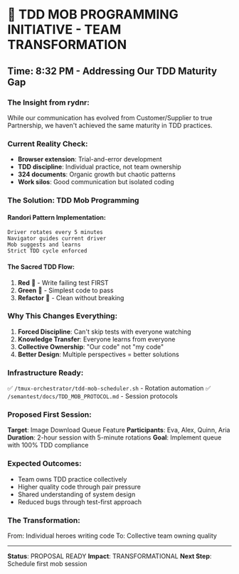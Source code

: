 # 🎯 TDD MOB PROGRAMMING INITIATIVE - TEAM TRANSFORMATION

## Time: 8:32 PM - Addressing Our TDD Maturity Gap

### The Insight from rydnr:
While our communication has evolved from Customer/Supplier to true Partnership, we haven't achieved the same maturity in TDD practices.

### Current Reality Check:
- **Browser extension**: Trial-and-error development
- **TDD discipline**: Individual practice, not team ownership
- **324 documents**: Organic growth but chaotic patterns
- **Work silos**: Good communication but isolated coding

### The Solution: TDD Mob Programming

#### Randori Pattern Implementation:
```
Driver rotates every 5 minutes
Navigator guides current driver
Mob suggests and learns
Strict TDD cycle enforced
```

#### The Sacred TDD Flow:
1. **Red** 🧪 - Write failing test FIRST
2. **Green** 🍬 - Simplest code to pass
3. **Refactor** 🚀 - Clean without breaking

### Why This Changes Everything:

1. **Forced Discipline**: Can't skip tests with everyone watching
2. **Knowledge Transfer**: Everyone learns from everyone
3. **Collective Ownership**: "Our code" not "my code"
4. **Better Design**: Multiple perspectives = better solutions

### Infrastructure Ready:
✅ `/tmux-orchestrator/tdd-mob-scheduler.sh` - Rotation automation
✅ `/semantest/docs/TDD_MOB_PROTOCOL.md` - Session protocols

### Proposed First Session:
**Target**: Image Download Queue Feature
**Participants**: Eva, Alex, Quinn, Aria
**Duration**: 2-hour session with 5-minute rotations
**Goal**: Implement queue with 100% TDD compliance

### Expected Outcomes:
- Team owns TDD practice collectively
- Higher quality code through pair pressure
- Shared understanding of system design
- Reduced bugs through test-first approach

### The Transformation:
From: Individual heroes writing code
To: Collective team owning quality

---
**Status**: PROPOSAL READY
**Impact**: TRANSFORMATIONAL
**Next Step**: Schedule first mob session